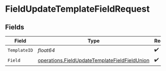 # FieldUpdateTemplateFieldRequest


## Fields

| Field                                                                                                          | Type                                                                                                           | Required                                                                                                       | Description                                                                                                    |
| -------------------------------------------------------------------------------------------------------------- | -------------------------------------------------------------------------------------------------------------- | -------------------------------------------------------------------------------------------------------------- | -------------------------------------------------------------------------------------------------------------- |
| `TemplateID`                                                                                                   | *float64*                                                                                                      | :heavy_check_mark:                                                                                             | N/A                                                                                                            |
| `Field`                                                                                                        | [operations.FieldUpdateTemplateFieldFieldUnion](../../models/operations/fieldupdatetemplatefieldfieldunion.md) | :heavy_check_mark:                                                                                             | N/A                                                                                                            |